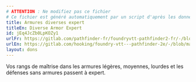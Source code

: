 ```yaml
---
# ATTENTION : Ne modifiez pas ce fichier
# Ce fichier est généré automatiquement par un script d'après les données du module Foundry VTT officiel et de sa traduction
title: Armures diverses expert
titleEn: Diverse Armor Expert
id: jEq4JcZb0LpKOZy1
urlFr: https://gitlab.com/pathfinder-fr/foundryvtt-pathfinder2-fr/-/blob/master/data/feats/jEq4JcZb0LpKOZy1.htm
urlEn: https://gitlab.com/hooking/foundry-vtt---pathfinder-2e/-/blob/master/packs/data/feats.db/diverse-armor-expert.json
layout: dons
---
```

Vos rangs de maîtrise dans les armures légères, moyennes, lourdes et les défenses sans armures passent à expert.
